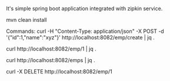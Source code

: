 It's simple spring boot application integrated with zipkin service.

mvn clean install

Commands:
curl -H "Content-Type: application/json" -X POST -d '{"id":1,"name":"xyz"}' http://localhost:8082/emp/create  | jq .

curl  http://localhost:8082/emp/1  | jq .

curl  http://localhost:8082/emps | jq .

curl -X DELETE http://localhost:8082/emp/1
